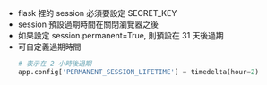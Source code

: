 - flask 裡的 session 必須要設定 ​​SECRET_KEY​
- session 預設過期時間在關閉瀏覽器之後
- 如果設定 session.permanent=True, 則預設在 31 天後過期
- 可自定義過期時間
    ```python
    # 表示在 2 小時後過期
    app.config['PERMANENT_SESSION_LIFETIME'] = timedelta(hour=2) 
    ```
    